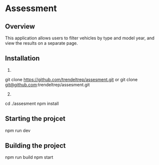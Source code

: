 # Assessment

## Overview
This application allows users to filter vehicles by type and model year, and view the results on a separate page.

## Installation
1.
git clone https://github.com/trendeltrep/assesment.git
or 
git clone git@github.com:trendeltrep/assesment.git

2.
cd ./assesment
npm install

## Starting the projcet
npm run dev

## Building the project
npm run build
npm start